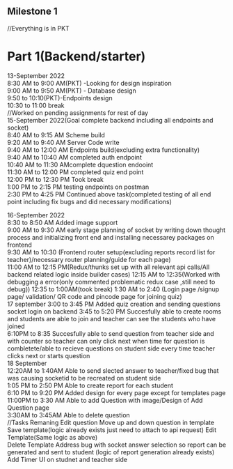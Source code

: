 ## Milestone 1
//Everything is in PKT
 # Part 1(Backend/starter)  
 13-September 2022  
 8:30 AM to 9:00 AM(PKT) -Looking for design inspiration  
 9:00 AM to 9:50 AM(PKT) - Database design  
 9:50 to 10:10(PKT)-Endpoints design  
 10:30 to 11:00 break  
 //Worked on pending assignments for rest of day  
 15-September 2022(Goal complete backend including all endpoints and socket)  
 8:40 AM to 9:15 AM Scheme build   
 9:20 AM to 9:40 AM Server Code write  
 9:40 AM to 12:00 AM Endpoints build(excluding extra functionality)  
    9:40 AM to 10:40 AM completed auth endpoint  
    10:40 AM to 11:30 AMcomplete dquestion endooint  
    11:30 AM to 12:00 PM completed quiz end point  
12:00 PM to 12:30 PM Took break  
1:00 PM to 2:15 PM testing endpoints on postman  
2:30 PM to 4:25  PM Continued above task(completed testing of all end point including fix bugs and did necessary modifications)  
<!-- //Remaining tasks for today
Adding image support on add question endpoint
Adding sockets logic -->
16-September 2022  
8:30 to 8:50 AM Added image support  
9:00 AM to 9:30 AM early stage planning of socket by writing down thought process and initializing front end and installing necessarey packages on frontend  
9:30 AM to 10:30  (Frontend router setup(excluding reports record list for teacher)/necessary router planning/guide for each page)    
11:00 AM  to 12:15 PM(Redux/thunks set up with all relevant api calls/All backend related logic inside builder cases)
12:15 AM to 12:35(Worked with debugging a error(only commented problematic redux case ,still need to debug))
12:35 to 1:00AM(took break) 
1:30 AM to 2:40 (Login page /signup page/ validation/ QR code and pincode page for joining quiz)  
17 september
3:00 to 3:45 PM Added quiz creation and sending questions socket login on backend
3:45 to 5:20 PM Succesfully able to create rooms and students are able to join and teacher can see the students who have joined   
6:10PM to 8:35 Succesfully able to send question from teacher side and with counter so teacher can only click next when time   for question is combletete/able to recieve questions on student side every time teacher clicks next or starts question  
18 September  
12:20AM to 1:40AM Able to send slected answer to teacher/fixed bug that was causing socketid to be recreated on student side  
1:05 PM to 2:50 PM Able to create report for each student  
6:10 PM to 9:20 PM  Added design for every page except for templates page  
11:00PM to 3:30 AM Able to add Question with image/Design of Add Question page  
3:30AM to 3:45AM Able to delete question  
//Tasks Remaning
Edit question
Move up and down question in template
Save template(logic already exists just need to attach to api request)
Edit Template(Same logic as above)  
Delete Template
Address bug with socket answer selection so report can be generated and sent to student (logic of report generation already exists)  
Add Timer UI on studnet and teacher side  